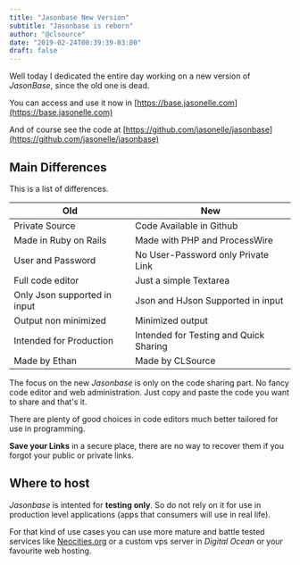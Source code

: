 ```yaml
---
title: "Jasonbase New Version"
subtitle: "Jasonbase is reborn"
author: "@clsource"
date: "2019-02-24T00:39:39-03:00"
draft: false
---
```


Well today I dedicated the entire day
working on a new version of *JasonBase*, 
since the old one is dead.

You can access and use it now in
[https://base.jasonelle.com](https://base.jasonelle.com)

And of course see the code at
[https://github.com/jasonelle/jasonbase](https://github.com/jasonelle/jasonbase)

## Main Differences

This is a list of differences. 

|Old|New|
|---|---|
|Private Source| Code Available in Github|
|Made in Ruby on Rails| Made with PHP and ProcessWire|
|User and Password|No User-Password only Private Link|
|Full code editor|Just a simple Textarea|
|Only Json supported in input| Json and HJson Supported in input|
|Output non minimized| Minimized output|
|Intended for Production|Intended for Testing and Quick Sharing|
|Made by Ethan| Made by CLSource|


The focus on the new *Jasonbase* is only on the code sharing part. 
No fancy code editor and web administration. Just copy and paste the 
code you want to share and that's it.

There are plenty of good choices in code editors much better tailored for
use in programming.

**Save your Links** in a secure place, there are no way to recover them
if you forgot your public or private links.

## Where to host

*Jasonbase* is intented for **testing only**. So do not rely on it for use
in production level applications (apps that consumers will use in real life).

For that kind of use cases you can use more mature and battle tested
services like [Neocities.org](http://neocities.org) or a custom vps
server in *Digital Ocean* or your favourite web hosting.

